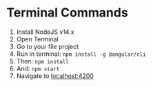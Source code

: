 # Terminal Commands

1. Install NodeJS v14.x
2. Open Terminal
3. Go to your file project
4. Run in terminal: `npm install -g @angular/cli`
5. Then: `npm install`
6. And: `npm start`
7. Navigate to [localhost:4200](http://localhost:4200/index)
